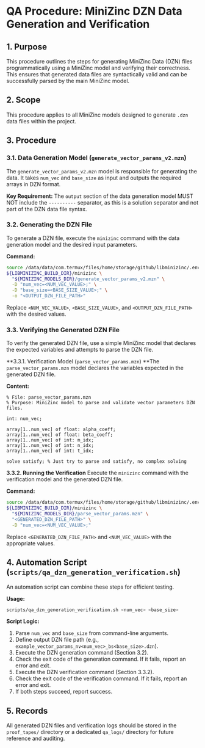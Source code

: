 # QA Procedure: MiniZinc DZN Data Generation and Verification

## 1. Purpose
This procedure outlines the steps for generating MiniZinc Data (DZN) files programmatically using a MiniZinc model and verifying their correctness. This ensures that generated data files are syntactically valid and can be successfully parsed by the main MiniZinc model.

## 2. Scope
This procedure applies to all MiniZinc models designed to generate `.dzn` data files within the project.

## 3. Procedure

### 3.1. Data Generation Model (`generate_vector_params_v2.mzn`)
The `generate_vector_params_v2.mzn` model is responsible for generating the data. It takes `num_vec` and `base_size` as input and outputs the required arrays in DZN format.

**Key Requirement:** The `output` section of the data generation model MUST NOT include the `----------` separator, as this is a solution separator and not part of the DZN data file syntax.

### 3.2. Generating the DZN File
To generate a DZN file, execute the `minizinc` command with the data generation model and the desired input parameters.

**Command:**
```bash
source /data/data/com.termux/files/home/storage/github/libminizinc/.env && \
${LIBMINIZINC_BUILD_DIR}/minizinc \
  "${MINIZINC_MODELS_DIR}/generate_vector_params_v2.mzn" \
  -D "num_vec=<NUM_VEC_VALUE>;" \
  -D "base_size=<BASE_SIZE_VALUE>;" \
  -o "<OUTPUT_DZN_FILE_PATH>"
```
Replace `<NUM_VEC_VALUE>`, `<BASE_SIZE_VALUE>`, and `<OUTPUT_DZN_FILE_PATH>` with the desired values.

### 3.3. Verifying the Generated DZN File
To verify the generated DZN file, use a simple MiniZinc model that declares the expected variables and attempts to parse the DZN file.

**3.3.1. Verification Model (`parse_vector_params.mzn`)
**The `parse_vector_params.mzn` model declares the variables expected in the generated DZN file.

**Content:**
```minizinc
% File: parse_vector_params.mzn
% Purpose: MiniZinc model to parse and validate vector parameters DZN files.

int: num_vec;

array[1..num_vec] of float: alpha_coeff;
array[1..num_vec] of float: beta_coeff;
array[1..num_vec] of int: m_idx;
array[1..num_vec] of int: n_idx;
array[1..num_vec] of int: t_idx;

solve satisfy; % Just try to parse and satisfy, no complex solving
```

**3.3.2. Running the Verification**
Execute the `minizinc` command with the verification model and the generated DZN file.

**Command:**
```bash
source /data/data/com.termux/files/home/storage/github/libminizinc/.env && \
${LIBMINIZINC_BUILD_DIR}/minizinc \
  "${MINIZINC_MODELS_DIR}/parse_vector_params.mzn" \
  "<GENERATED_DZN_FILE_PATH>" \
  -D "num_vec=<NUM_VEC_VALUE>;"
```
Replace `<GENERATED_DZN_FILE_PATH>` and `<NUM_VEC_VALUE>` with the appropriate values.

## 4. Automation Script (`scripts/qa_dzn_generation_verification.sh`)

An automation script can combine these steps for efficient testing.

**Usage:**
```bash
scripts/qa_dzn_generation_verification.sh <num_vec> <base_size>
```

**Script Logic:**
1.  Parse `num_vec` and `base_size` from command-line arguments.
2.  Define output DZN file path (e.g., `example_vector_params_nv<num_vec>_bs<base_size>.dzn`).
3.  Execute the DZN generation command (Section 3.2).
4.  Check the exit code of the generation command. If it fails, report an error and exit.
5.  Execute the DZN verification command (Section 3.3.2).
6.  Check the exit code of the verification command. If it fails, report an error and exit.
7.  If both steps succeed, report success.

## 5. Records
All generated DZN files and verification logs should be stored in the `proof_tapes/` directory or a dedicated `qa_logs/` directory for future reference and auditing.
